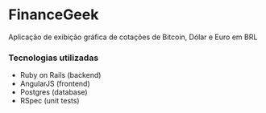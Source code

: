 # FinanceGeek
Aplicação de exibição gráfica de cotações de Bitcoin, Dólar e Euro em BRL

### Tecnologias utilizadas
- Ruby on Rails (backend)
- AngularJS (frontend)
- Postgres (database)
- RSpec (unit tests)
